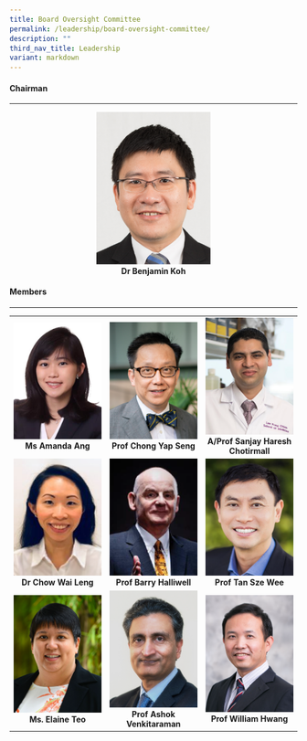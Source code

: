 ```yaml
---
title: Board Oversight Committee
permalink: /leadership/board-oversight-committee/
description: ""
third_nav_title: Leadership
variant: markdown
---
```

<div align="left">
	<h4>Chairman</h4>
</div>

--- 
<div align="center"> 	
	<a href="/leaders/dr-benjamin-koh/" target="_blank">
		<img style="width:200px" src="/images/Leaders/dr%20benjamin%20koh.png">
	</a>
</div>
<div align="center">
	<b>Dr Benjamin Koh</b>
</div> 

<div align="left">
	<h4>Members</h4>
</div>

---
<table>
	<tbody>
	<tr><td width="25%">
 <a href="/leaders/amanda-ang/" target="_blank">
 <img src="/images/Leaders/amanda ang.png">
 </a>
 <div align="center"><b>Ms Amanda Ang</b></div>
</td>
			<td width="25%">
				<a href="/leaders/prof-chong-yap-seng/" target="_blank">
					<img src="/images/Leaders/prof%20chong%20yap%20seng.png">
				</a>
				<div align="center"><b>Prof Chong Yap Seng</b></div>
			</td>
	<td width="25%">
				<a href="/leaders/sanjay-haresh-chotirmall/" target="_blank">
					<img src="/images/Leaders/sanjay haresh chotirmall.png">
				</a>
				<div align="center"><b>A/Prof Sanjay Haresh Chotirmall</b></div>
			</td>
</tr>
		<tr> <!-- Row 2 -->
	<td width="25%">
				<a href="/leaders/chow-wai-leng/" target="_blank">
					<img src="/images/Leaders/chow wai leng.png"></a>
		<div align="center"><b>Dr Chow Wai Leng</b></div></td>
<td width="25%">
<a href="/leaders/prof-barry-halliwell/" target="_blank">
<img src="/images/Leaders/barry-halliwell__stcc.png">
				</a>
				<div align="center"><b>Prof Barry Halliwell</b></div>
			</td>
	<td width="25%">
				<a href="/leaders/tan-sze-wee/" target="_blank">
					<img src="/images/Leaders/tan sze wee.png">
				</a>
				<div align="center"><b>Prof Tan Sze Wee</b></div>
			</td>
		</tr>
		<tr> <!-- Row 3 -->
	<td width="25%">
				<a href="/leaders/ms-elaine-teo/" target="_blank">
					<img src="/images/Leaders/ms%20elaine%20teo.png">
				</a>
				<div align="center"><b>Ms. Elaine Teo</b></div>
			</td>
			<td width="25%">
				<a href="/leaders/prof-ashok-venkitaraman/" target="_blank">
					<img src="/images/Leaders/professor%20ashok%20venkitaraman.png">
				</a>
				<div align="center"><b>Prof Ashok Venkitaraman</b></div>
			</td>
			<td width="25%">
				<a href="/leaders/prof-william-hwang/" target="_blank">
					<img src="/images/Leaders/professor%20william%20hwang.png"></a>
				<div align="center"><b>Prof William Hwang</b>
		</div></td></tr>		
		</tbody>
</table>
